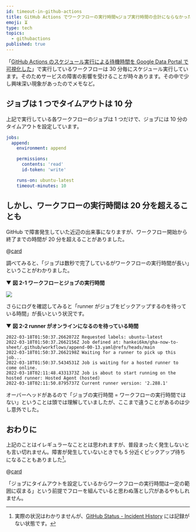 ```yaml
---
id: timeout-in-github-actions
title: GitHub Actions でワークフローの実行時間≒ジョブ実行時間の合計にならなかった話
emoji: ⏳
type: tech
topics:
  - githubactions
published: true
---
```


「[GitHub Actions のスケジュール実行による待機時間を Google Data Portal で可視化した](https://zenn.dev/hankei6km/articles/visualization-of-waiting-time-in-github-actions)」で実行しているワークフローは 30 分毎にスケジュール実行しています。そのためサービスの障害の影響を受けることが時々あります。その中で少し興味深い現象があったのでメモなど。

## ジョブは 1 つでタイムアウトは 10 分

上記で実行している各ワークフローのジョブは 1 つだけで、ジョブには 10 分のタイムアウトを設定しています。

```yaml
jobs:
  append:
    environment: append

    permissions:
      contents: 'read'
      id-token: 'write'

    runs-on: ubuntu-latest
    timeout-minutes: 10
```

## しかし、ワークフローの実行時間は 20 分を超えることも

GitHub で障害発生していた近辺の出来事になりますが、ワークフロー開始から終了までの時間が 20 分を超えることがありました。

@[card](https://github.com/hankei6km/gha-now-to-sheet/actions/runs/2001834047)

調べてみると、「ジョブは数秒で完了しているがワークフローの実行時間が長い」ということがわかりました。

▼ **図 2-1 ワークフローとジョブの実行時間**

![](https://images.microcms-assets.io/assets/1fff6177c5c74aac8d5158dc17492c92/25dd437137df4d109c9e2ffd4d108bd9/visualization-of-waiting-time-in-github-actions-timeout-pick.png?auto=compress%2Cformat)

さらにログを確認してみると「runner がジョブをピックアップするのを待っている時間」が長いという状況です。

▼ **図 2-2 runner がオンラインになるのを待っている時間**

    2022-03-18T01:50:37.2662072Z Requested labels: ubuntu-latest
    2022-03-18T01:50:37.2662156Z Job defined at: hankei6km/gha-now-to-sheet/.github/workflows/append-00-13.yaml@refs/heads/main
    2022-03-18T01:50:37.2662198Z Waiting for a runner to pick up this job...
    2022-03-18T01:50:37.5434531Z Job is waiting for a hosted runner to come online.
    2022-03-18T02:11:48.4331373Z Job is about to start running on the hosted runner: Hosted Agent (hosted)
    2022-03-18T02:11:50.8795737Z Current runner version: '2.288.1'

オーバーヘッドがあるので「ジョブの実行時間 = ワークフローの実行時間ではない」ということは頭では理解していましたが、ここまで違うことがあるのは少し意外でした。

## おわりに

上記のことはイレギュラーなこととは思われますが、普段まったく発生しないとも言い切れません。障害が発生していないときでも 5 分近くピックアップ待ちになることもありました[^inventry]。

@[card](https://github.com/hankei6km/gha-now-to-sheet/actions/runs/2238089573)

「ジョブにタイムアウトを設定しているからワークフローの実行時間は一定の範囲に収まる」という前提でフローを組んでいると思わぬ落とし穴があるやもしれません。

[^inventry]: 実際の状況はわかりませんが、[GitHub Status - Incident History](https://www.githubstatus.com/history) には記録がない状態です。

